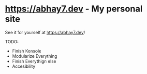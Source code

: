 # https://abhay7.dev - My personal site

See it for yourself at https://abhay7.dev!

TODO:

* Finish Konsole
* Modularize Everything
* Finish Everythign else
* Accesibility 
